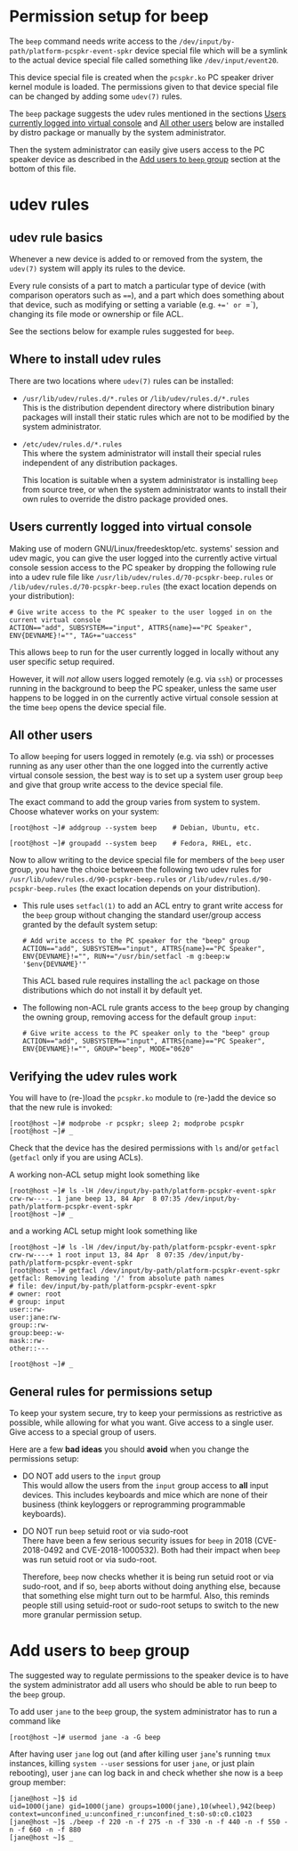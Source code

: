 Permission setup for beep
=========================

The `beep` command needs write access to the
`/dev/input/by-path/platform-pcspkr-event-spkr` device special file
which will be a symlink to the actual device special file called
something like `/dev/input/event20`.

This device special file is created when the `pcspkr.ko` PC speaker
driver kernel module is loaded. The permissions given to that device
special file can be changed by adding some `udev(7)` rules.

The `beep` package suggests the udev rules mentioned in the sections
[Users currently logged into virtual
console](#users-currently-logged-into-virtual-console) and [All other
users](#all-other-users) below are installed by distro package or
manually by the system administrator.

Then the system administrator can easily give users access to the PC
speaker device as described in the [Add users to `beep`
group](#add-users-to-beep-group) section at the bottom
of this file.


udev rules
==========


udev rule basics
----------------

Whenever a new device is added to or removed from the system, the
`udev(7)` system will apply its rules to the device.

Every rule consists of a part to match a particular type of device
(with comparison operators such as `==`), and a part which does
something about that device, such as modifying or setting a variable
(e.g. `+=' or `=`), changing its file mode or ownership or file ACL.

See the sections below for example rules suggested for `beep`.


Where to install udev rules
---------------------------

There are two locations where `udev(7)` rules can be installed:

  * `/usr/lib/udev/rules.d/*.rules` or `/lib/udev/rules.d/*.rules`  
    This is the distribution dependent directory where distribution
    binary packages will install their static rules which are not to
    be modified by the system administrator.

  * `/etc/udev/rules.d/*.rules`  
    This where the system administrator will install their special
    rules independent of any distribution packages.

    This location is suitable when a system administrator is
    installing `beep` from source tree, or when the system
    administrator wants to install their own rules to override the
    distro package provided ones.


Users currently logged into virtual console
-------------------------------------------

Making use of modern GNU/Linux/freedesktop/etc. systems' session and
udev magic, you can give the user logged into the currently active
virtual console session access to the PC speaker by dropping the
following rule into a udev rule file like
`/usr/lib/udev/rules.d/70-pcspkr-beep.rules` or
`/lib/udev/rules.d/70-pcspkr-beep.rules` (the exact location depends
on your distribution):

```
# Give write access to the PC speaker to the user logged in on the current virtual console
ACTION=="add", SUBSYSTEM=="input", ATTRS{name}=="PC Speaker", ENV{DEVNAME}!="", TAG+="uaccess"
```

This allows `beep` to run for the user  currently logged in locally
without any user specific setup required.

However, it will _not_ allow users logged remotely (e.g. via `ssh`) or
processes running in the background to beep the PC speaker, unless the
same user happens to be logged in on the currently active virtual
console session at the time `beep` opens the device special file.


All other users
----------------

To allow `beep`ing for users logged in remotely (e.g. via ssh) or
processes running as any user other than the one logged into the
currently active virtual console session, the best way is to set up a
system user group `beep` and give that group write access to the
device special file.

The exact command to add the group varies from system to
system. Choose whatever works on your system:

```
[root@host ~]# addgroup --system beep    # Debian, Ubuntu, etc.

[root@host ~]# groupadd --system beep    # Fedora, RHEL, etc.
```

Now to allow writing to the device special file for members of the
`beep` user group, you have the choice between the following two udev
rules for `/usr/lib/udev/rules.d/90-pcspkr-beep.rules` or
`/lib/udev/rules.d/90-pcspkr-beep.rules` (the exact location depends
on your distribution).

  * This rule uses `setfacl(1)` to add an ACL entry to grant write
    access for the `beep` group without changing the standard
    user/group access granted by the default system setup:

        # Add write access to the PC speaker for the "beep" group
        ACTION=="add", SUBSYSTEM=="input", ATTRS{name}=="PC Speaker", ENV{DEVNAME}!="", RUN+="/usr/bin/setfacl -m g:beep:w '$env{DEVNAME}'"

    This ACL based rule requires installing the `acl` package on those
    distributions which do not install it by default yet.

  * The following non-ACL rule grants access to the `beep` group by
    changing the owning group, removing access for the default group
    `input`:

        # Give write access to the PC speaker only to the "beep" group
        ACTION=="add", SUBSYSTEM=="input", ATTRS{name}=="PC Speaker", ENV{DEVNAME}!="", GROUP="beep", MODE="0620"


Verifying the udev rules work
-----------------------------

You will have to (re-)load the `pcspkr.ko` module to (re-)add the
device so that the new rule is invoked:

```
[root@host ~]# modprobe -r pcspkr; sleep 2; modprobe pcspkr
[root@host ~]# _
```

Check that the device has the desired permissions with `ls` and/or
`getfacl` (`getfacl` only if you are using ACLs).

A working non-ACL setup might look something like

```
[root@host ~]# ls -lH /dev/input/by-path/platform-pcspkr-event-spkr
crw-rw----. 1 jane beep 13, 84 Apr  8 07:35 /dev/input/by-path/platform-pcspkr-event-spkr
[root@host ~]# _
```

and a working ACL setup might look something like

```
[root@host ~]# ls -lH /dev/input/by-path/platform-pcspkr-event-spkr
crw-rw----+ 1 root input 13, 84 Apr  8 07:35 /dev/input/by-path/platform-pcspkr-event-spkr
[root@host ~]# getfacl /dev/input/by-path/platform-pcspkr-event-spkr
getfacl: Removing leading '/' from absolute path names
# file: dev/input/by-path/platform-pcspkr-event-spkr
# owner: root
# group: input
user::rw-
user:jane:rw-
group::rw-
group:beep:-w-
mask::rw-
other::---

[root@host ~]# _
```


General rules for permissions setup
-----------------------------------

To keep your system secure, try to keep your permissions as
restrictive as possible, while allowing for what you want. Give access
to a single user. Give access to a special group of users.

Here are a few __bad ideas__ you should __avoid__ when you change the
permissions setup:

  * DO NOT add users to the `input` group  
    This would allow the users from the `input` group access to
    __all__ input devices.  This includes keyboards and mice which are
    none of their business (think keyloggers or reprogramming
    programmable keyboards).

  * DO NOT run `beep` setuid root or via sudo-root  
    There have been a few serious security issues for `beep` in 2018
    (CVE-2018-0492 and CVE-2018-1000532). Both had their impact when
    `beep` was run setuid root or via sudo-root.

    Therefore, `beep` now checks whether it is being run setuid root
    or via sudo-root, and if so, `beep` aborts without doing anything
    else, because that something else might turn out to be harmful.
    Also, this reminds people still using setuid-root or sudo-root
    setups to switch to the new more granular permission setup.


Add users to `beep` group
=========================

The suggested way to regulate permissions to the speaker device is to
have the system administrator add all users who should be able to run
beep to the `beep` group.

To add user `jane` to the `beep` group, the system administrator has
to run a command like

```
[root@host ~]# usermod jane -a -G beep
```

After having user `jane` log out (and after killing user `jane`'s
running `tmux` instances, killing `system --user` sessions for user
`jane`, or just plain rebooting), user `jane` can log back in and
check whether she now is a `beep` group member:

```
[jane@host ~]$ id
uid=1000(jane) gid=1000(jane) groups=1000(jane),10(wheel),942(beep) context=unconfined_u:unconfined_r:unconfined_t:s0-s0:c0.c1023
[jane@host ~]$ ./beep -f 220 -n -f 275 -n -f 330 -n -f 440 -n -f 550 -n -f 660 -n -f 880
[jane@host ~]$ _
```
